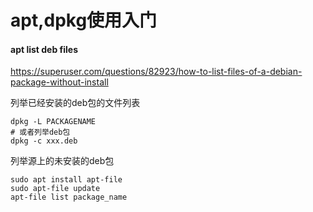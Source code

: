 # apt,dpkg使用入门

#### apt list deb files

https://superuser.com/questions/82923/how-to-list-files-of-a-debian-package-without-install

列举已经安装的deb包的文件列表
```
dpkg -L PACKAGENAME
# 或者列举deb包
dpkg -c xxx.deb
```

列举源上的未安装的deb包
```
sudo apt install apt-file
sudo apt-file update        
apt-file list package_name
```
